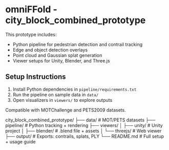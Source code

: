 # omniFFold - city_block_combined_prototype

This prototype includes:
- Python pipeline for pedestrian detection and contrail tracking
- Edge and object detection overlays
- Point cloud and Gaussian splat generation
- Viewer setups for Unity, Blender, and Three.js

## Setup Instructions
1. Install Python dependencies in `pipeline/requirements.txt`
2. Run the pipeline on sample data in `data/`
3. Open visualizers in `viewers/` to explore outputs

Compatible with MOTChallenge and PETS2009 datasets.


city_block_combined_prototype/
├── data/                  # MOT/PETS datasets
├── pipeline/              # Python tracking + rendering
├── viewers/
│   ├── unity/             # Unity project
│   ├── blender/           # .blend file + assets
│   └── threejs/           # Web viewer
├── output/                # Exports: contrails, splats, PLY
└── README.md              # Full setup + usage guide
